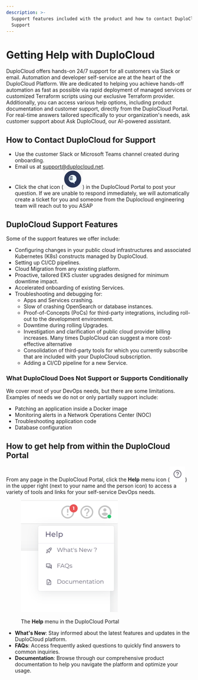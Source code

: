 ```yaml
---
description: >-
  Support features included with the product and how to contact DuploCloud
  Support
---
```


# Getting Help with DuploCloud

DuploCloud offers hands-on 24/7 support for all customers via Slack or email. Automation and developer self-service are at the heart of the DuploCloud Platform. We are dedicated to helping you achieve hands-off automation as fast as possible via rapid deployment of managed services or customized Terraform scripts using our exclusive Terraform provider. Additionally, you can access various help options, including product documentation and customer support, directly from the DuploCloud Portal. For real-time answers tailored specifically to your organization's needs, ask customer support about Ask DuploCloud, our AI-powered assistant.

## How to Contact DuploCloud for Support

* Use the customer Slack or Microsoft Teams channel created during onboarding.
* Email us at support@duplocloud.net.
* Click the chat icon (<img src="../.gitbook/assets/Screenshot (314) (1).png" alt="" data-size="line">) in the DuploCloud Portal to post your question. If we are unable to respond immediately, we will automatically create a ticket for you and someone from the Duplocloud engineering team will reach out to you ASAP

## DuploCloud Support Features

Some of the support features we offer include:

* Configuring changes in your public cloud infrastructures and associated Kubernetes (K8s) constructs managed by DuploCloud.
* Setting up CI/CD pipelines.
* Cloud Migration from any existing platform.
* Proactive, tailored EKS cluster upgrades designed for minimum downtime impact.
* Accelerated onboarding of existing Services.
* Troubleshooting and debugging for:
  * Apps and Services crashing.&#x20;
  * Slow of crashing OpenSearch or database instances.
  * Proof-of-Concepts (PoCs) for third-party integrations, including roll-out to the development environment.
  * Downtime during rolling Upgrades.
  * Investigation and clarification of public cloud provider billing increases. Many times DuploCloud can suggest a more cost-effective alternative
  * Consolidation of third-party tools for which you currently subscribe that are included with your DuploCloud subscription.
  * Adding a CI/CD pipeline for a new Service.

### What DuploCloud Does Not Support or Supports Conditionally

We cover most of your DevOps needs, but there are some limitations. Examples of needs we do not or only partially support include:

* Patching an application inside a Docker image
* Monitoring alerts in a Network Operations Center (NOC)&#x20;
* Troubleshooting application code
* Database configuration

## How to get help from within the DuploCloud Portal

From any page in the DuploCloud Portal, click the **Help** menu icon (![](<../.gitbook/assets/help menu icon (1).png>)) in the upper right (next to your name and the person icon) to access a variety of tools and links for your self-service DevOps needs.&#x20;

<div align="left"><figure><img src="../.gitbook/assets/Screenshot (304).png" alt=""><figcaption><p>The <strong>Help</strong> menu in the DuploCloud Portal</p></figcaption></figure></div>

* **What's New**: Stay informed about the latest features and updates in the DuploCloud platform.
* **FAQs**: Access frequently asked questions to quickly find answers to common inquiries.
* **Documentation**: Browse through our comprehensive product documentation to help you navigate the platform and optimize your usage.
